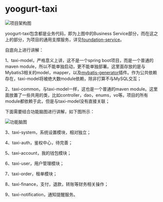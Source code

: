 # yoogurt-taxi

![项目架构图](https://github.com/liu-weihao/yoogurt-taxi/blob/master/architecture.png?raw=true)


yoogurt-taxi包含都是业务代码，即为上图中的Business Service部分，而在这之上的部分，为项目的通用支撑服务，详见[foundation-service](https://github.com/liu-weihao/foundation-service "foundation-service")。

自底向上进行讲解：

1、taxi-model，严格意义上讲，这不是一个spring boot项目，而是一个普通的maven module，所以不能单独启动，更不能单独部署。这里面存放的是与Mybatis3相关的model，mapper，以及[mybatis-generator](https://github.com/mybatis/generator "mybatis-generator")插件。作为公共依赖存在，taxi-model将被绝大数module依赖，除非打算不与MySQL交互；

2、taxi-common，与taxi-model一样，这也是一个普通的maven module。这里面放置了一些共用的类，比如controller，dao，enums，vo等。项目的所有module都依赖于此，但是与taxi-model没有直接关联；

下面需要结合功能脑图进行讲解，如下图所示：

![功能脑图](https://github.com/liu-weihao/yoogurt-taxi/blob/master/yoogurt-taxi(App%20Client).png?raw=true)

3、taxi-system，系统设置模块，相对独立；

4、taxi-auth，鉴权中心，待完善；

5、taxi-account，我的钱包模块；

6、taxi-user，用户管理模块；

7、taxi-order，租单模块；

8、taxi-finance，支付，退款，转账等财务相关操作；

9、taxi-notification，通知提醒服务。